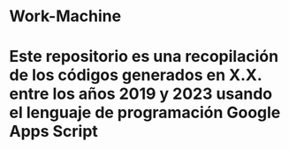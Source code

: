 # Work-Machine
# Este repositorio es una recopilación de los códigos generados en X.X. entre los años 2019 y 2023 usando el lenguaje de programación Google Apps Script
